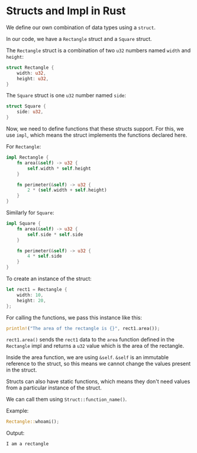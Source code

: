 # Structs and Impl in Rust

We define our own combination of data types using a `struct`.

In our code, we have a `Rectangle` struct and a `Square` struct.

The `Rectangle` struct is a combination of two `u32` numbers named `width` and `height`:

```rust
struct Rectangle {
    width: u32,
    height: u32,
}
```

The `Square` struct is one `u32` number named `side`:

```rust
struct Square {
    side: u32,
}
```

Now, we need to define functions that these structs support. For this, we use `impl`, which means the struct implements the functions declared here.

For `Rectangle`:

```rust
impl Rectangle {
    fn area(&self) -> u32 {
        self.width * self.height
    }

    fn perimeter(&self) -> u32 {
        2 * (self.width + self.height)
    }
}
```

Similarly for `Square`:

```rust
impl Square {
    fn area(&self) -> u32 {
        self.side * self.side
    }

    fn perimeter(&self) -> u32 {
        4 * self.side
    }
}
```

To create an instance of the struct:

```rust
let rect1 = Rectangle {
    width: 10,
    height: 20,
};
```

For calling the functions, we pass this instance like this:

```rust
println!("The area of the rectangle is {}", rect1.area());
```

`rect1.area()` sends the `rect1` data to the `area` function defined in the `Rectangle` impl and returns a `u32` value which is the area of the rectangle.

Inside the area function, we are using `&self`. `&self` is an immutable reference to the struct, so this means we cannot change the values present in the struct.

Structs can also have static functions, which means they don't need values from a particular instance of the struct.

We can call them using `Struct::function_name()`.

Example:

```rust
Rectangle::whoami();
```

Output:

```
I am a rectangle
```
